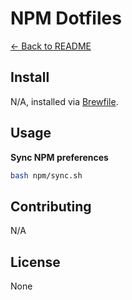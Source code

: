 # NPM Dotfiles

[← Back to README](../README.md#usage)

## Install

N/A, installed via [Brewfile](../brew/Brewfile).

## Usage

**Sync NPM preferences**

```bash
bash npm/sync.sh
```

## Contributing

N/A

## License

None
